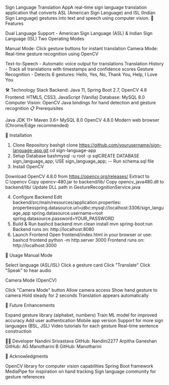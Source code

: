 Sign Language Translation AppA real-time sign language translation application that converts ASL (American Sign Language) and ISL (Indian Sign Language) gestures into text and speech using computer vision.
🎯 Features

Dual Language Support - American Sign Language (ASL) & Indian Sign Language (ISL)
Two Operating Modes

Manual Mode: Click gesture buttons for instant translation
Camera Mode: Real-time gesture recognition using OpenCV


Text-to-Speech - Automatic voice output for translations
Translation History - Track all translations with timestamps and confidence scores
Gesture Recognition - Detects 6 gestures: Hello, Yes, No, Thank You, Help, I Love You

🛠️ Technology Stack
Backend: Java 11, Spring Boot 2.7, OpenCV 4.8
Frontend: HTML5, CSS3, JavaScript (Vanilla)
Database: MySQL 8.0
Computer Vision: OpenCV Java bindings for hand detection and gesture recognition
📋 Prerequisites

Java JDK 11+
Maven 3.6+
MySQL 8.0
OpenCV 4.8.0
Modern web browser (Chrome/Edge recommended)

🚀 Installation
1. Clone Repository
bashgit clone https://github.com/yourusername/sign-language-app.git
cd sign-language-app
2. Setup Database
bashmysql -u root -p
sqlCREATE DATABASE sign_language_app;
USE sign_language_app;
-- Run schema.sql file
3. Install OpenCV

Download OpenCV 4.8.0 from https://opencv.org/releases/
Extract to C:\opencv
Copy opencv-480.jar to backend/lib/
Copy opencv_java480.dll to backend/lib/
Update DLL path in GestureRecognitionService.java

4. Configure Backend
Edit backend/src/main/resources/application.properties:
propertiesspring.datasource.url=jdbc:mysql://localhost:3306/sign_language_app
spring.datasource.username=root
spring.datasource.password=YOUR_PASSWORD
5. Build & Run
bashcd backend
mvn clean install
mvn spring-boot:run
Backend runs on: http://localhost:8080
6. Launch Frontend
Open frontend/index.html in your browser or use:
bashcd frontend
python -m http.server 3000
Frontend runs on: http://localhost:3000

📖 Usage
Manual Mode

Select language (ASL/ISL)
Click a gesture card
Click "Translate"
Click "Speak" to hear audio

Camera Mode (OpenCV)

Click "Camera Mode" button
Allow camera access
Show hand gesture to camera
Hold steady for 2 seconds
Translation appears automatically

📝 Future Enhancements

 Expand gesture library (alphabet, numbers)
 Train ML model for improved accuracy
 Add user authentication
 Mobile app version
 Support for more sign languages (BSL, JSL)
 Video tutorials for each gesture
 Real-time sentence construction

👨‍💻 Developer
Nandini Srivastava
GitHub: Nandini2277
Arpitha Ganeshan
GitHub: AG
Manotharini B
GitHub: Manotharini

🙏 Acknowledgments

OpenCV library for computer vision capabilities
Spring Boot framework
MediaPipe for inspiration on hand tracking
Sign language community for gesture references


